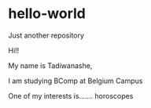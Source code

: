 # hello-world
Just another repository

Hi!!

My name is Tadiwanashe,



I am studying BComp at 
Belgium Campus

One of my interests is.......
horoscopes 
